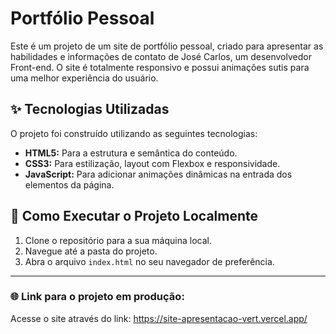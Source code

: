 # Portfólio Pessoal

Este é um projeto de um site de portfólio pessoal, criado para apresentar as habilidades e informações de contato de José Carlos, um desenvolvedor Front-end. O site é totalmente responsivo e possui animações sutis para uma melhor experiência do usuário.

## ✨ Tecnologias Utilizadas

O projeto foi construído utilizando as seguintes tecnologias:

*   **HTML5:** Para a estrutura e semântica do conteúdo.
*   **CSS3:** Para estilização, layout com Flexbox e responsividade.
*   **JavaScript:** Para adicionar animações dinâmicas na entrada dos elementos da página.

## 🚀 Como Executar o Projeto Localmente

1.  Clone o repositório para a sua máquina local.
2.  Navegue até a pasta do projeto.
3.  Abra o arquivo `index.html` no seu navegador de preferência.

---

### 🌐 Link para o projeto em produção:

Acesse o site através do link: https://site-apresentacao-vert.vercel.app/